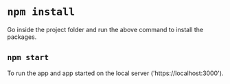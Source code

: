 # `npm install`

Go inside the project folder and run the above command to install the packages.

## `npm start`

To run the app and app started on the local server ('https://localhost:3000').
